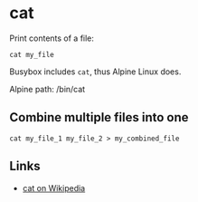 # cat

Print contents of a file:

	cat my_file

Busybox includes `cat`, thus Alpine Linux does.

Alpine path: /bin/cat


## Combine multiple files into one

	cat my_file_1 my_file_2 > my_combined_file


## Links

- [cat on Wikipedia](http://en.wikipedia.org/wiki/Cat_%28Unix%29)
